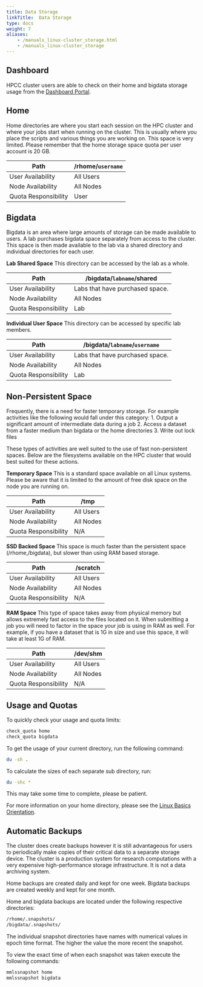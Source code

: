 ```yaml
---
title: Data Storage
linkTitle:  Data Storage
type: docs
weight: 7
aliases:
    - /manuals_linux-cluster_storage.html
    - /manuals_linux-cluster_storage
---
```


## Dashboard
HPCC cluster users are able to check on their home and bigdata storage usage from the [Dashboard Portal](https://dashboard.hpcc.ucr.edu).

## Home
Home directories are where you start each session on the HPC cluster and where your jobs start when running on the cluster.  This is usually where you place the scripts and various things you are working on.  This space is very limited.  Please remember that the home storage space quota per user account is 20 GB.

Path                 | /rhome/`username`
-------------------- | ----------------
User  Availability   | All Users
Node  Availability   | All Nodes
Quota Responsibility | User

## Bigdata
Bigdata is an area where large amounts of storage can be made available to users. A lab purchases bigdata space separately from access to the cluster. This space is then made available to the lab via a shared directory and individual directories for each user.

__Lab Shared Space__
This directory can be accessed by the lab as a whole.

Path                 | /bigdata/`labname`/shared
-------------------- | --------------------------
User Availability    | Labs that have purchased space.
Node Availability    | All Nodes
Quota Responsibility | Lab

__Individual User Space__
This directory can be accessed by specific lab members.

Path                 | /bigdata/`labname`/`username`
-------------------- | -----------------------------
User Availability    | Labs that have purchased space.
Node Availability    | All Nodes
Quota Responsibility | Lab

## Non-Persistent Space

Frequently, there is a need for faster temporary storage. For example activities like the following would fall under this category:
    1. Output a significant amount of intermediate data during a job
    2. Access a dataset from a faster medium than bigdata or the home directories
    3. Write out lock files

These types of activities are well suited to the use of fast non-persistent spaces. Below are the filesystems available on the HPC cluster that would best suited for these actions.

__Temporary Space__
This is a standard space available on all Linux systems. Please be aware that it is limited to the amount of free disk space on the node you are running on.

Path                 | /tmp
-------------------- | ---------
User Availability    | All Users
Node Availability    | All Nodes
Quota Responsibility | N/A

__SSD Backed Space__
This space is much faster than the persistent space (/rhome,/bigdata), but slower than using RAM based storage.

Path                 | /scratch
-------------------- | --------
User Availability    | All Users
Node Availability    | All Nodes
Quota Responsibility | N/A

__RAM Space__
This type of space takes away from physical memory but allows extremely fast access to the files located on it. When submitting a job you will need to factor in the space your job is using in RAM as well. For example, if you have a dataset that is 1G in size and use this space, it will take at least 1G of RAM.

Path                 | /dev/shm
-------------------- | ---------
User Availability    | All Users
Node Availability    | All Nodes
Quota Responsibility | N/A

## Usage and Quotas
To quickly check your usage and quota limits:

```bash
check_quota home
check_quota bigdata
```

To get the usage of your current directory, run the following command:

```bash
du -sh .
```

To calculate the sizes of each separate sub directory, run:

```bash
du -shc *
```

This may take some time to complete, please be patient.

For more information on your home directory, please see the [Linux Basics Orientation](/manuals/linux_basics/cmdline_basics/).

## Automatic Backups

The cluster does create backups however it is still advantageous for users to periodically make copies of their critical data to a separate storage device.
The cluster is a production system for research computations with a very expensive high-performance storage infrastructure. It is not a data archiving system.

Home backups are created daily and kept for one week.
Bigdata backups are created weekly and kept for one month.

Home and bigdata backups are located under the following respective directories:

```bash
/rhome/.snapshots/
/bigdata/.snapshots/
```

The individual snapshot directories have names with numerical values in epoch time format.
The higher the value the more recent the snapshot.

To view the exact time of when each snapshot was taken execute the following commands:

```bash
mmlssnapshot home
mmlssnapshot bigdata
```

